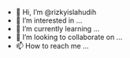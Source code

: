 - 👋 Hi, I’m @rizkyislahudih
- 👀 I’m interested in ...
- 🌱 I’m currently learning ...
- 💞️ I’m looking to collaborate on ...
- 📫 How to reach me ...

<!---
rizkyislahudih/rizkyislahudih is a ✨ special ✨ repository because its `README.md` (this file) appears on your GitHub profile.
You can click the Preview link to take a look at your changes.
--->

